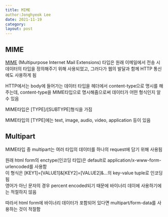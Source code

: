 ```yaml
---
title: MIME
author:Jonghyeok Lee
date: 2021-11-19
category:
layout: post
---
```



## MIME

[MIME][1] (Multipurpose Internet Mail Extensions) 타입은 원래 이메일에서 전송 시 데이터의 타입을 정의해주기 위해 사용되었고,
그러다가 웹의 발달과 함께 HTTP 통신에도 사용하게 됨

HTTP에서는 body에 들어가는 데이터 타입을 헤더에서 content-type으로 명시를 해주는데,
content-type을 MIME타입으로 명시해줌으로써 데이터가 어떤 형식인지 알 수 있음

MIME타입은 [TYPE]/[SUBTYPE]형식을 가짐

MIME타입의 [TYPE]에는 text, image, audio, video, application 등이 있음


## Multipart

MIME타입 중 multipart는 여러 타입의 데이터를 하나의 request에 담기 위해 사용됨

원래 html form의 enctype(인코딩 타입)은 default로 application/x-www-form-urlencoded를 사용함  
이 형식은 [KEY1]=[VALUE1]&[KEY2]=[VALUE2]&...의 key-value tuple로 인코딩됨    
영어가 아닌 문자의 경우 percent encoded되기 때문에 바이너리 데이에 사용하기에는 적절하지 않음

따라서 html form에 바이너리 데이터가 포함되어 있다면 multipart/form-data를 사용하는 것이 적절함

[1]: https://developer.mozilla.org/ko/docs/Web/HTTP/Basics_of_HTTP/MIME_types